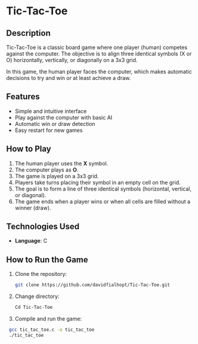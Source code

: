 # Tic-Tac-Toe

## Description

Tic-Tac-Toe is a classic board game where one player (human) competes against the computer. The objective is to align three identical symbols (X or O) horizontally, vertically, or diagonally on a 3x3 grid.

In this game, the human player faces the computer, which makes automatic decisions to try and win or at least achieve a draw.

## Features

- Simple and intuitive interface
- Play against the computer with basic AI
- Automatic win or draw detection
- Easy restart for new games

## How to Play

1. The human player uses the **X** symbol.
2. The computer plays as **O**.
3. The game is played on a 3x3 grid.
4. Players take turns placing their symbol in an empty cell on the grid.
5. The goal is to form a line of three identical symbols (horizontal, vertical, or diagonal).
6. The game ends when a player wins or when all cells are filled without a winner (draw).

## Technologies Used

- **Language**: C

## How to Run the Game

1. Clone the repository:
   ```bash
   git clone https://github.com/davidfialhopt/Tic-Tac-Toe.git

2. Change directory:
   ```bash
   Cd Tic-Tac-Toe
3. Compile and run the game:
  ```bash
   gcc tic_tac_toe.c -o tic_tac_toe
   ./tic_tac_toe

